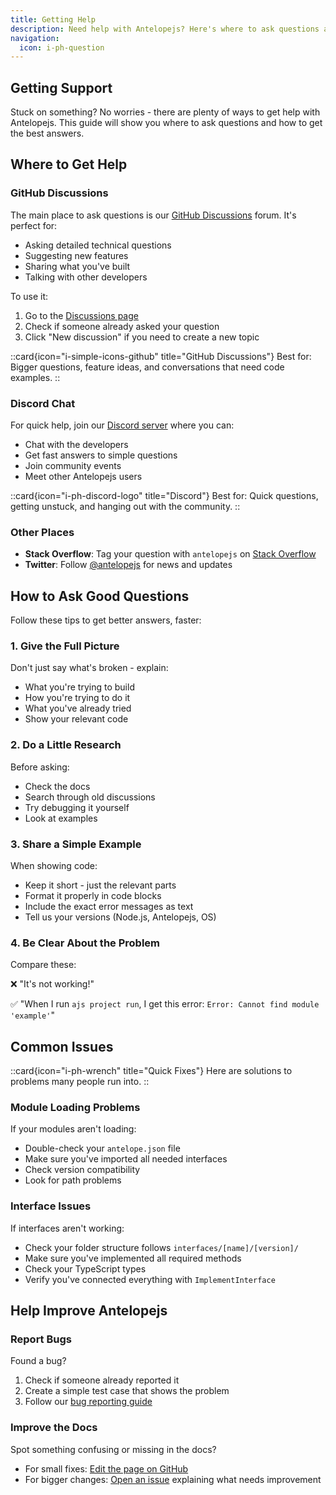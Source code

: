 ```yaml
---
title: Getting Help
description: Need help with Antelopejs? Here's where to ask questions and how to get the best answers fast.
navigation:
  icon: i-ph-question
---
```


## Getting Support

Stuck on something? No worries - there are plenty of ways to get help with Antelopejs. This guide will show you where to ask questions and how to get the best answers.

## Where to Get Help

### GitHub Discussions

The main place to ask questions is our [GitHub Discussions](https://github.com/antelopejs/antelopejs/discussions) forum. It's perfect for:

- Asking detailed technical questions
- Suggesting new features
- Sharing what you've built
- Talking with other developers

To use it:

1. Go to the [Discussions page](https://github.com/antelopejs/antelopejs/discussions)
2. Check if someone already asked your question
3. Click "New discussion" if you need to create a new topic

::card{icon="i-simple-icons-github" title="GitHub Discussions"}
Best for: Bigger questions, feature ideas, and conversations that need code examples.
::

### Discord Chat

For quick help, join our [Discord server](https://discord.gg/antelopejs) where you can:

- Chat with the developers
- Get fast answers to simple questions
- Join community events
- Meet other Antelopejs users

::card{icon="i-ph-discord-logo" title="Discord"}
Best for: Quick questions, getting unstuck, and hanging out with the community.
::

### Other Places

- **Stack Overflow**: Tag your question with `antelopejs` on [Stack Overflow](https://stackoverflow.com/questions/tagged/antelopejs)
- **Twitter**: Follow [@antelopejs](https://twitter.com/antelopejs) for news and updates

## How to Ask Good Questions

Follow these tips to get better answers, faster:

### 1. Give the Full Picture

Don't just say what's broken - explain:

- What you're trying to build
- How you're trying to do it
- What you've already tried
- Show your relevant code

### 2. Do a Little Research

Before asking:

- Check the docs
- Search through old discussions
- Try debugging it yourself
- Look at examples

### 3. Share a Simple Example

When showing code:

- Keep it short - just the relevant parts
- Format it properly in code blocks
- Include the exact error messages as text
- Tell us your versions (Node.js, Antelopejs, OS)

### 4. Be Clear About the Problem

Compare these:

❌ "It's not working!"

✅ "When I run `ajs project run`, I get this error: `Error: Cannot find module 'example'`"

## Common Issues

::card{icon="i-ph-wrench" title="Quick Fixes"}
Here are solutions to problems many people run into.
::

### Module Loading Problems

If your modules aren't loading:

- Double-check your `antelope.json` file
- Make sure you've imported all needed interfaces
- Check version compatibility
- Look for path problems

### Interface Issues

If interfaces aren't working:

- Check your folder structure follows `interfaces/[name]/[version]/`
- Make sure you've implemented all required methods
- Check your TypeScript types
- Verify you've connected everything with `ImplementInterface`

## Help Improve Antelopejs

### Report Bugs

Found a bug?

1. Check if someone already reported it
2. Create a simple test case that shows the problem
3. Follow our [bug reporting guide](2.how-to-report-bugs.md)

### Improve the Docs

Spot something confusing or missing in the docs?

- For small fixes: [Edit the page on GitHub](https://github.com/antelopejs/antelopejs/tree/main/docs)
- For bigger changes: [Open an issue](https://github.com/antelopejs/antelopejs/issues/new) explaining what needs improvement
